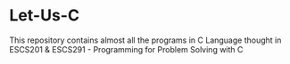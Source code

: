 # Let-Us-C
This repository contains almost all the programs in C Language thought in ESCS201 & ESCS291 - Programming for Problem Solving with C
